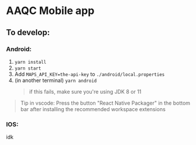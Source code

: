 # AAQC Mobile app

## To develop:

### Android:

1.  `yarn install`
2.  `yarn start`
3.  Add `MAPS_API_KEY=the-api-key` to `./android/local.properties`
4.  (in another terminal) `yarn android`
    > if this fails, make sure you're using JDK 8 or 11

> Tip in vscode: Press the button "React Native Packager" in the bottom bar after installing the recommended workspace extensions

### IOS:

idk
